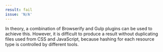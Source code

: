 ```yaml
---
result: fail
issue: 'N/A'
---
```


In theory, a combination of Browserify and Gulp plugins can be used to achieve this. However, it is difficult to produce a result without duplicating files used from CSS and JavaScript, because hashing for each resource type is controlled by different tools.
